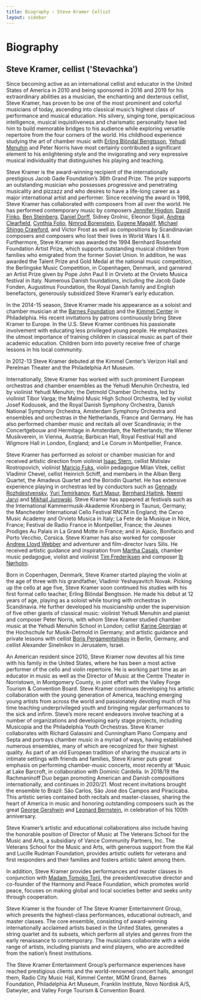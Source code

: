 ```yaml
---
title: Biography ‹ Steve Kramer Cellist
layout: sidebar
---
```


# Biography
## Steve Kramer, cellist ('Stevachka’)




  


Since becoming active as an international cellist and educator in the United States of America in 2010 and being sponsored in 2016 and 2019 for his extraordinary abilities as a musician, the enchanting and dexterous cellist, Steve Kramer, has proven to be one of the most prominent and colorful musicians of today, ascending into classical music’s highest class of performance and musical education. His silvery, singing tone, perspicacious intelligence, musical inquisitiveness and charismatic personality have led him to build memorable bridges to his audience while exploring versatile repertoire from the four corners of the world. His childhood experience studying the art of chamber music with [Erling Blöndal Bengtsson](http://www.erlingbb.com), [Yehudi Menuhin](https://www.menuhin.org) and Peter Norris have most certainly contributed a significant element to his enlightening style and the invigorating and very expressive musical individuality that distinguishes his playing and teaching.

Steve Kramer is the award-winning recipient of the internationally prestigious Jacob Gade Foundation’s 36th Grand Prize. The prize supports an outstanding musician who possesses progressive and penetrating musicality and pizzazz and who desires to have a life-long career as a major international artist and performer. Since receiving the award in 1998, Steve Kramer has collaborated with composers from all over the world. He has performed contemporary music by composers [Jennifer Higdon](http://jenniferhigdon.com), [David Finko](https://www.davidfinko.org), [Ben Steinberg](https://en.wikipedia.org/wiki/Ben_Steinberg), [Daniel Dorff](https://danieldorff.com), Sidney Grolnic, Eleonor Sigal, [Andrea Clearfield](http://www.andreaclearfield.com), [Cynthia Folio](https://www.cynthiafolio.com/#home-section), [Nimrod Borenstein](http://borensteinarts.com/Nimrod_Borenstein_Biography.php), [Eugene Magalif](http://www.eugenemagalif.com), [Michael Shingo Crawford](www.michaelshingocrawford.com), and Victor Frost as well as compositions by Scandinavian composers and composers who lost their lives in World Wars I & II. Furthermore, Steve Kramer was awarded the 1994 Bernhard Rosenfeld Foundation Artist Prize, which supports outstanding musical children from families who emigrated from the former Soviet Union. In addition, he was awarded the Talent Prize and Gold Medal at the national music competition, the Berlingske Music Competition, in Copenhagen, Denmark, and garnered an Artist Prize given by Pope John Paul II in Orvieto at the Orvieto Musica festival in Italy. Numerous Danish foundations, including the Jacob Gade Fonden, Augustinus Foundation, the Royal Danish family and English benefactors, generously subsidized Steve Kramer’s early education.

In the 2014-15 season, Steve Kramer made his appearance as a soloist and chamber musician at the [Barnes Foundation](https://www.barnesfoundation.org) and the [Kimmel Center](www.kimmelcenter.org) in Philadelphia. His recent invitations by patrons continuously bring Steve Kramer to Europe. In the U.S. Steve Kramer continues his passionate involvement with educating less privileged young people. He emphasizes the utmost importance of training children in classical music as part of their academic education. Children born into poverty receive free of charge lessons in his local community.

In 2012-13 Steve Kramer debuted at the Kimmel Center’s Verizon Hall and Perelman Theater and the Philadelphia Art Museum.

Internationally, Steve Kramer has worked with such prominent European orchestras and chamber ensembles as the Yehudi Menuhin Orchestra, led by violinist Yehudi Menuhin; the Detmold Chamber Orchestra, led by violinist Tibor Varga; the Malmö Music High School Orchestra, led by violist Josef Kodousek, and the Royal Danish Symphony Orchestra, Danish National Symphony Orchestra, Amsterdam Symphony Orchestra and ensembles and orchestras in the Netherlands, France and Germany. He has also performed chamber music and recitals all over Scandinavia; in the Concertgebouw and Hermitage in Amsterdam, the Netherlands; the Wiener Musikverein, in Vienna, Austria; Barbican Hall, Royal Festival Hall and Wigmore Hall in London, England; and Le Corum in Montpellier, France.

Steve Kramer has performed as soloist or chamber musician for and received artistic direction from violinist [Isaac Stern](https://isaacsternlegacy.org), cellist Mstislav Rostropovich, violinist [Maricio Fuks](mauriciofuks.com
), violin pedagogue Milan Vitek, cellist Vladimir Chevel, cellist Heinrich Schiff, and members in the Alban Berg Quartet, the Amadeus Quartet and the Borodin Quartet. He has extensive experience playing in orchestras led by conductors such as [Gennady Rozhdestvensky](https://cso.org/about/performers/conductors/gennady-rozhdestvensky/), [Yuri Temirkanov](https://imgartists.com/roster/yuri-temirkanov/), [Kurt Masur](https://nyphil.org/about-us/artists/kurt-masur-1), [Bernhard Haitink](https://cso.org/about/performers/conductors/bernard-haitink/), [Neemi Jarvi](https://cso.org/about/performers/conductors/neeme-jarvi/) and [Mikhail Jurowski](https://imgartists.com/roster/michail-jurowski/). Steve Kramer has appeared at festivals such as the International Kammermusik-Akademie Kronberg in Taunus, Germany; the Manchester International Cello Festival RNCM in England; the Cervo Music Academy and Orvieto Musica in Italy; La Fete de la Musique in Nice, France; Festival de Radio France in Montpellier, France; the Jeunes Prodiges Au Palais in La Grand Motte in France; and in Ajacio, Bonifacio and Porto Vecchio, Corsica. Steve Kramer has also worked for composer [Andrew Lloyd Webber](www.andrewlloydwebber.com) and adventurer and film-director Ivars Silis. He received artistic guidance and inspiration from [Martha Casals](https://en.wikipedia.org/wiki/Marta_Casals_Istomin), chamber music pedagogue, violist and violinist [Tim Frederiksen](https://english.dkdm.dk/Staff/Tim-Frederiksen) and composer [Ib Nørholm](https://en.wikipedia.org/wiki/Ib_Nørholm).

Born in Copenhagen, Denmark, Steve Kramer started playing the violin at the age of three with his grandfather, Vladimir Yeshayavitch Novak. Picking up the cello at age five, Steve Kramer soon continued his studies with his first formal cello teacher, Erling Blöndal Bengtsson. He made his debut at 12 years of age, playing as a soloist while touring with orchestras in Scandinavia. He further developed his musicianship under the supervision of five other giants of classical music: violinist Yehudi Menuhin and pianist and composer Peter Norris, with whom Steve Kramer studied chamber music at the Yehudi Menuhin School in London; cellist [Karine Georgian](www.karinegeorgian.com) at the Hochschule fur Musik-Detmold in Germany; and artistic guidance and private lessons with cellist [Boris Pergamentshikov](https://en.wikipedia.org/wiki/Boris_Pergamenschikow) in Berlin, Germany, and cellist Alexander Sinelnikov in Jerusalem, Israel.

An American resident since 2010, Steve Kramer now devotes all his time with his family in the United States, where he has been a most active performer of the cello and violin repertoire. He is working part time as an educator in music as well as the Director of Music at the Centre Theater in Norristown, in Montgomery County, in joint effort with the Valley Forge Tourism & Convention Board. Steve Kramer continues developing his artistic collaboration with the young generation of America, teaching emerging young artists from across the world and passionately devoting much of his time teaching underprivileged youth and bringing regular performances to the sick and infirm. Steve’s more recent endeavors involve teaching at a number of organizations and developing early stage projects, including Musicopia and the Philadelphia Youth Orchestras. Steve Kramer collaborates with Richard Galassini and Cunningham Piano Company and Septa and portrays chamber music in a myriad of ways, having established numerous ensembles, many of which are recognized for their highest quality. As part of an old European tradition of sharing the musical arts in intimate settings with friends and families, Steve Kramer puts great emphasis on performing chamber-music concerts, most recently at ‘Music at Lake Barcroft, in collaboration with Dominic Cardella. In 2018/19 the Rachmaninoff Duo began promoting American and Danish compositions internationally, and continues in 2020/21. Most recent invitations brought the ensemble to Brazil: São Carlos, São José dos Campos and Piracicaba. This artistic series contained both recitals and master-classes, sharing the heart of America in music and honoring outstanding composers such as the great [George Gershwin](gershwin.com) and [Leonard Bernstein](www.leonardbernstein.com), in celebration of his 100th anniversary.

Steve Kramer’s artistic and educational collaborations also include having the honorable position of Director of Music at The Veterans School for the Music and Arts, a subsidiary of Vance Community Partners, Inc. The Veterans School for the Music and Arts, with generous support from the Kal and Lucille Rudman Foundation, provides artistic outlets for veterans and first responders and their families and fosters artistic talent among them.

In addition, Steve Kramer provides performances and master classes in conjunction with [Madam Tomoko Torii](https://www.harmonyforpeace.org/president), the president/executive director and co-founder of the Harmony and Peace Foundation, which promotes world peace, focuses on making global and local societies better and seeks unity through cooperation.

Steve Kramer is the founder of The Steve Kramer Entertainment Group, which presents the highest-class performances, educational outreach, and master classes. The core ensemble, consisting of award-winning internationally acclaimed artists based in the United States, generates a string quartet and its subsets, which perform all styles and genres from the early renaissance to contemporary. The musicians collaborate with a wide range of artists, including pianists and wind players, who are accredited from the nation’s finest institutions.

The Steve Kramer Entertainment Group’s performance experiences have reached prestigious clients and the world-renowned concert halls, amongst them, Radio City Music Hall, Kimmel Center, MGM Grand, Barnes Foundation, Philadelphia Art Museum, Franklin Institute, Novo Nordisk A/S, Datwyler, and Valley Forge Tourism & Convention Board.
